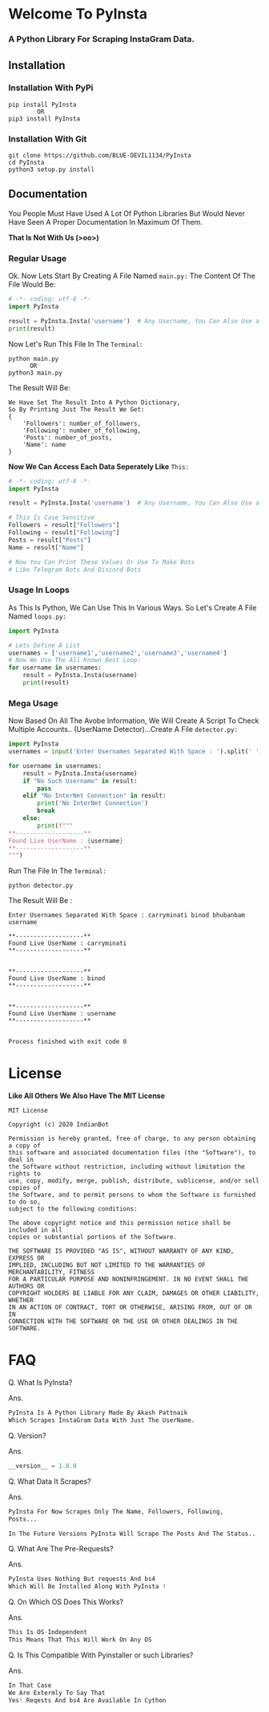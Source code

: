 # <p align="center">   <h1> Welcome To PyInsta </h1>
### A Python Library For Scraping InstaGram Data.

## Installation
### Installation With PyPi
```shell script
pip install PyInsta
        OR
pip3 install PyInsta
```
### Installation With Git
```shell script
git clone https://github.com/BLUE-DEVIL1134/PyInsta
cd PyInsta
python3 setup.py install
```

## Documentation
You People Must Have Used A Lot Of Python Libraries But Would Never
Have Seen A Proper Documentation In Maximum Of Them.

**That Is Not With Us (>oo>)**
### Regular Usage
Ok. Now Lets Start By Creating A File Named `main.py:`
The Content Of The File Would Be:
```python
# -*- coding: utf-8 -*-
import PyInsta

result = PyInsta.Insta('username')  # Any Username, You Can Also Use a Vriable
print(result)

```

Now Let's Run This File In The `Terminal:`
```commandline
python main.py
      OR
python3 main.py
```

The Result Will Be:
```shell script
We Have Set The Result Into A Python Dictionary,
So By Printing Just The Result We Get: 
{
    'Followers': number_of_followers,
    'Following': number_of_following,
    'Posts': number_of_posts,
    'Name': name
}
```

**Now We Can Access Each Data Seperately Like** `This:`

```python
# -*- coding: utf-8 -*-
import PyInsta

result = PyInsta.Insta('username')  # Any Username, You Can Also Use a Vriable

# This Is Case Sensitive
Followers = result["Followers"]
Following = result["Following"]
Posts = result["Posts"]
Name = result["Name"]

# Now You Can Print These Values Or Use To Make Bots
# Like Telegram Bots And Discord Bots
```

### Usage In Loops
As This Is Python, We Can Use This In Various Ways.
So Let's Create A File Named `loops.py:`
```python
import PyInsta

# Lets Define A List
usernames = ['username1','username2','username3','username4']
# Now We Use The All Known Best Loop:
for username in usernames:
    result = PyInsta.Insta(username)
    print(result)
```

### Mega Usage
Now Based On All The Avobe Information,
We Will Create A Script To Check Multiple 
Accounts.. (UserName Detector)...Create A File `detector.py:`
```python
import PyInsta
usernames = input('Enter Usernames Separated With Space : ').split(' ')

for username in usernames:
    result = PyInsta.Insta(username)
    if "No Such Username" in result:
        pass
    elif "No InterNet Connection" in result:
        print('No InterNet Connection')
        break
    else:
        print(f"""
**-------------------**
Found Live UserName : {username}
**-------------------**
""")
```

Run The File In The `Terminal:`
```commandline
python detector.py
```

The Result Will Be :
```commandline
Enter Usernames Separated With Space : carryminati binod bhubanbam username

**-------------------**
Found Live UserName : carryminati
**-------------------**


**-------------------**
Found Live UserName : binod
**-------------------**


**-------------------**
Found Live UserName : username
**-------------------**


Process finished with exit code 0

```

# License
**Like All Others We Also Have The MIT License**

```shell script
MIT License

Copyright (c) 2020 IndianBot

Permission is hereby granted, free of charge, to any person obtaining a copy of
this software and associated documentation files (the "Software"), to deal in
the Software without restriction, including without limitation the rights to
use, copy, modify, merge, publish, distribute, sublicense, and/or sell copies of
the Software, and to permit persons to whom the Software is furnished to do so,
subject to the following conditions:

The above copyright notice and this permission notice shall be included in all
copies or substantial portions of the Software.

THE SOFTWARE IS PROVIDED "AS IS", WITHOUT WARRANTY OF ANY KIND, EXPRESS OR
IMPLIED, INCLUDING BUT NOT LIMITED TO THE WARRANTIES OF MERCHANTABILITY, FITNESS
FOR A PARTICULAR PURPOSE AND NONINFRINGEMENT. IN NO EVENT SHALL THE AUTHORS OR
COPYRIGHT HOLDERS BE LIABLE FOR ANY CLAIM, DAMAGES OR OTHER LIABILITY, WHETHER
IN AN ACTION OF CONTRACT, TORT OR OTHERWISE, ARISING FROM, OUT OF OR IN
CONNECTION WITH THE SOFTWARE OR THE USE OR OTHER DEALINGS IN THE SOFTWARE.
```
# FAQ
Q. What Is PyInsta?

Ans.
```py
PyInsta Is A Python Library Made By Akash Pattnaik
Which Scrapes InstaGram Data With Just The UserName.
```
Q. Version?

Ans. 
```py
__version__ = 1.0.0
```

Q. What Data It Scrapes?

Ans.
```py
PyInsta For Now Scrapes Only The Name, Followers, Following,
Posts...

In The Future Versions PyInsta Will Scrape The Posts And The Status..
```

Q. What Are The Pre-Requests?

Ans.
```py
PyInsta Uses Nothing But requests And bs4
Which Will Be Installed Along With PyInsta !
```

Q. On Which OS Does This Works?

Ans.
```py
This Is OS-Independent
This Means That This Will Work On Any OS
```

Q. Is This Compatible With Pyinstaller or such Libraries?

Ans.
```py
In That Case
We Are Extermly To Say That
Yes! Reqests And bs4 Are Available In Cython
```
